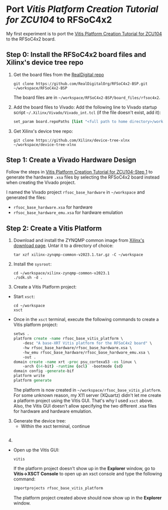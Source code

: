 # Port <em>Vitis Platform Creation Tutorial for ZCU104</em> to RFSoC4x2
My first experiment is to port the [Vitis Platform Creation Tutorial
for
ZCU104](https://github.com/Xilinx/Vitis-Tutorials/tree/2023.1/Vitis_Platform_Creation/Design_Tutorials/02-Edge-AI-ZCU104)
to the RFSoC4x2 board. 

## Step 0: Install the RFSoC4x2 board files and Xilinx's device tree repo
1. Get the board files from the [RealDigital repo](https://github.com/RealDigitalOrg/RFSoC4x2-BSP)
   ```shell
   git clone https://github.com/RealDigitalOrg/RFSoC4x2-BSP.git ~/workspace/RFSoC4x2-BSP
   ```
    The board files are in  `~/workspace/RFSoC4x2-BSP/board_files/rfsoc4x2`.
  
2. Add the board files to Vivado:
   Add the following line to Vivado startup script `~/.Xilinx/Vivado/Vivado_int.tcl` (if the file doesn't exist, add it):
   ```tcl
   set_param board.repoPaths [list "<full path to home directory>/workspace/RFSoC4x2-BSP"]
   ```

3. Get Xilinx's device tree repo:
   ```shell
   git clone https://github.com/Xilinx/device-tree-xlnx ~/workspace/device-tree-xlnx
   ```
   
## Step 1: Create a Vivado Hardware Design
Follow the steps in [Vitis Platform Creation Tutorial
for
ZCU104-Step 1](https://github.com/Xilinx/Vitis-Tutorials/blob/2023.1/Vitis_Platform_Creation/Design_Tutorials/02-Edge-AI-ZCU104/step1.md) to generate the hardware `.xsa` files by selecting the RFSoC4x2 board instead when creating the Vivado project. 

I named the Vivado project `rfsoc_base_hardware` in `~/workspace` and generated the files:
- `rfsoc_base_hardware.xsa` for hardware
- `rfsoc_base_hardware_emu.xsa` for hardware emulation

## Step 2: Create a Vitis Platform
1. Download and install the ZYNQMP common image from [Xilinx's download page](https://www.xilinx.com/support/download/index.html/content/xilinx/en/downloadNav/embedded-platforms.html). Untar it to a directory of choice:
    ```shell
    tar xzf xilinx-zynqmp-common-v2023.1.tar.gz -C ~/workspace
    ```
2. Install the `sysroot`:
   ```shell
   cd ~/workspace/xilinx-zynqmp-common-v2023.1
   ./sdk.sh -d .
   ```

3. Create a Vitis Platform project:
 - Start `xsct`:
   ```shell
   cd ~/workspace
   xsct
   ```
 - Once in the `xsct` terminal, execute the following commands to create a Vitis platform project:
   ```tcl
   setws .
   platform create -name rfsoc_base_vitis_platform \
       -desc "A base-XRT Vitis platform for the RFSoC4x2 board" \
       -hw rfsoc_base_hardware/rfsoc_base_hardware.xsa \
       -hw_emu rfsoc_base_hardware/rfsoc_base_hardware_emu.xsa \
       -out .
   domain create -name xrt -proc psu_cortexa53 -os linux \
       -arch {64-bit} -runtime {ocl}  -bootmode {sd}
   domain config -generate-bif
   platform write
   platform generate
   ```
   The platform is now created in `~/workspace/rfsoc_base_vitis_platform`.
   For some unknown reason, my X11 server (XQuartz) didn't let me create a platform project using the Vitis GUI.
   That's why I used `xsct` above. Also, the Vitis GUI doesn't allow specifying the two different .xsa files for
   hardware and hardware emulation.

3. Generate the device tree:
   - Within the xsct terminal, continue
     ```tcl
     ```
5.  
 - Open up the Vitis GUI:
   ```shell
   vitis
   ```
   If the platform project doesn't show up in the **Explorer** window, go to **Vitis->XSCT Console** to open up
   an xsct console and type the following command:
   ```tcl
   importprojects rfsoc_base_vitis_platform
   ```
   The platform project created above should now show up in the **Explorer** window.
    
